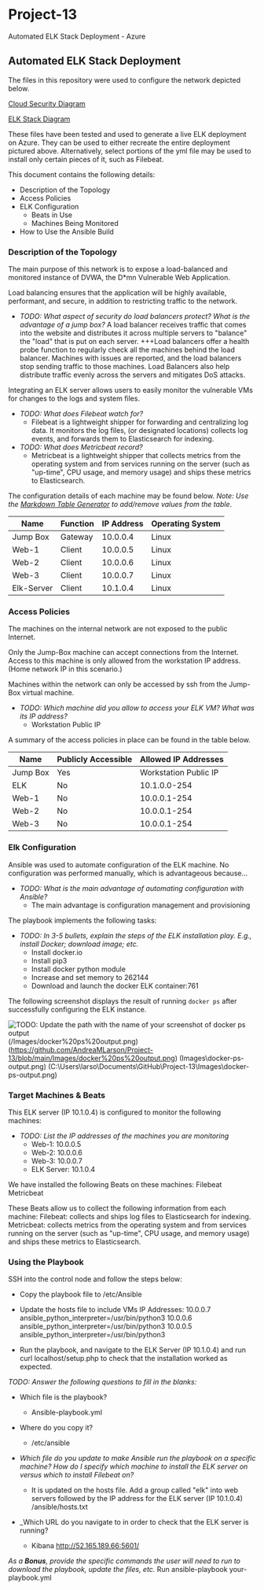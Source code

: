 # Project-13
Automated ELK Stack Deployment - Azure

## Automated ELK Stack Deployment

The files in this repository were used to configure the network depicted below.


[Cloud Security Diagram](https://github.com/AndreaMLarson/Project-13/blob/main/Diagrams/Cloud%20Security%20Diagram.png)

[ELK Stack Diagram](https://github.com/AndreaMLarson/Project-13/blob/main/Diagrams/ELK-Stack.png)


These files have been tested and used to generate a live ELK deployment on Azure. They can be used to either recreate the entire deployment pictured above. Alternatively, select portions of the yml file may be used to install only certain pieces of it, such as Filebeat.

This document contains the following details:
- Description of the Topology
- Access Policies
- ELK Configuration
  - Beats in Use
  - Machines Being Monitored
- How to Use the Ansible Build


### Description of the Topology

The main purpose of this network is to expose a load-balanced and monitored instance of DVWA, the D*mn Vulnerable Web Application.

Load balancing ensures that the application will be highly available, performant, and secure, in addition to restricting traffic to the network.
- _TODO: What aspect of security do load balancers protect? What is the advantage of a jump box?_
A load balancer receives traffic that comes into the website and distributes it across multiple servers to "balance" the "load" that is put on each server. +++Load balancers offer a health probe function to regularly check all the machines behind the load balancer. Machines with issues are reported, and the load balancers stop sending traffic to those machines. Load Balancers also help distribute traffic evenly across the servers and mitigates DoS attacks.

Integrating an ELK server allows users to easily monitor the vulnerable VMs for changes to the logs and system files.
- _TODO: What does Filebeat watch for?_   
  - Filebeat is a lightweight shipper for forwarding and centralizing log data. It monitors the log files, (or designated locations) collects log events, and forwards them to Elasticsearch for indexing.
- _TODO: What does Metricbeat record?_
  -  Metricbeat is a lightweight shipper that collects metrics from the operating system and from services running on the server (such as "up-time", CPU usage, and memory usage) and ships these metrics to Elasticsearch.

The configuration details of each machine may be found below.
_Note: Use the [Markdown Table Generator](http://www.tablesgenerator.com/markdown_tables) to add/remove values from the table_.

| Name       | Function    | IP Address | Operating System |
|------------|-------------|------------|------------------|
| Jump Box   | Gateway     | 10.0.0.4   | Linux            |
| Web-1      | Client      | 10.0.0.5   | Linux            |
| Web-2      | Client      | 10.0.0.6   | Linux            |
| Web-3      | Client      | 10.0.0.7   | Linux            |
| Elk-Server | Client      | 10.1.0.4   | Linux            |


### Access Policies

The machines on the internal network are not exposed to the public Internet.

Only the Jump-Box machine can accept connections from the Internet. Access to this machine is only allowed from the workstation IP address. (Home network IP in this scenario.)

Machines within the network can only be accessed by ssh from the Jump-Box virtual machine.
- _TODO: Which machine did you allow to access your ELK VM? What was its IP address?_
  - Workstation Public IP


A summary of the access policies in place can be found in the table below.

| Name     | Publicly Accessible | Allowed IP Addresses  |
|----------|---------------------|-----------------------|
| Jump Box | Yes                 | Workstation Public IP |
| ELK      | No                  | 10.1.0.0-254          |
| Web-1    | No                  | 10.0.0.1-254          |
| Web-2    | No                  | 10.0.0.1-254          |
| Web-3    | No                  | 10.0.0.1-254          |

### Elk Configuration

Ansible was used to automate configuration of the ELK machine. No configuration was performed manually, which is advantageous because...
- _TODO: What is the main advantage of automating configuration with Ansible?_
  - The main advantage is configuration management and provisioning

The playbook implements the following tasks:
- _TODO: In 3-5 bullets, explain the steps of the ELK installation play. E.g., install Docker; download image; etc._
  - Install docker.io
  - Install pip3
  - Install docker python module
  - Increase and set memory to 262144
  - Download and launch the docker ELK container:761

The following screenshot displays the result of running `docker ps` after successfully configuring the ELK instance.

![TODO: Update the path with the name of your screenshot of docker ps output](Images/docker_ps_output.png)
(/Images/docker%20ps%20output.png)
(https://github.com/AndreaMLarson/Project-13/blob/main/Images/docker%20ps%20output.png)
(Images\docker-ps-output.png)
(C:\Users\larso\Documents\GitHub\Project-13\Images\docker-ps-output.png)


### Target Machines & Beats
This ELK server (IP 10.1.0.4) is configured to monitor the following machines:
- _TODO: List the IP addresses of the machines you are monitoring_
  - Web-1: 10.0.0.5
  - Web-2: 10.0.0.6
  - Web-3: 10.0.0.7
  - ELK Server: 10.1.0.4

We have installed the following Beats on these machines:
Filebeat
Metricbeat

These Beats allow us to collect the following information from each machine:
Filebeat: collects and ships log files to Elasticsearch for indexing.
Metricbeat: collects metrics from the operating system and from services running on the server (such as "up-time", CPU usage, and memory usage) and ships these metrics to Elasticsearch.


### Using the Playbook


SSH into the control node and follow the steps below:
- Copy the playbook file to /etc/Ansible
- Update the hosts file to include VMs IP Addresses:
10.0.0.7 ansible_python_interpreter=/usr/bin/python3
10.0.0.6 ansible_python_interpreter=/usr/bin/python3
10.0.0.5 ansible_python_interpreter=/usr/bin/python3

- Run the playbook, and navigate to the ELK Server (IP 10.1.0.4) and run curl localhost/setup.php to check that the installation worked as expected.

_TODO: Answer the following questions to fill in the blanks:_
- Which file is the playbook?
  - Ansible-playbook.yml
- Where do you copy it?
  - /etc/ansible

- _Which file do you update to make Ansible run the playbook on a specific machine? How do I specify which machine to install the ELK server on versus which to install Filebeat on?_
  - It is updated on the hosts file. Add a group called "elk" into web servers followed by the IP address for the ELK server (IP 10.1.0.4) /ansible/hosts.txt
- _Which URL do you navigate to in order to check that the ELK server is running?
  - Kibana http://52.165.189.66:5601/

_As a **Bonus**, provide the specific commands the user will need to run to download the playbook, update the files, etc._
Run ansible-playbook your-playbook.yml
